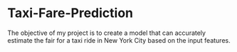 # Taxi-Fare-Prediction
The objective of my project is to create a model that can accurately estimate the fair for a taxi ride in New York City based on the input features.

